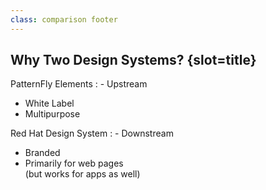 ```yaml
---
class: comparison footer
---
```


## Why Two Design Systems? {slot=title}

PatternFly Elements
: - Upstream
  - White Label
  - Multipurpose

Red Hat Design System
: - Downstream
  - Branded
  - Primarily for web pages  
    (but works for apps as well)

<p slot="notes">
</p>

